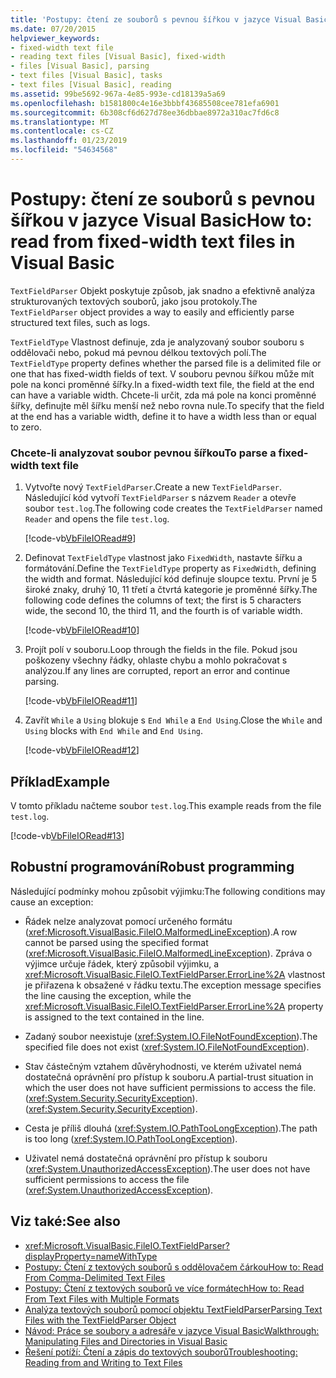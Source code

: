 ```yaml
---
title: 'Postupy: čtení ze souborů s pevnou šířkou v jazyce Visual Basic'
ms.date: 07/20/2015
helpviewer_keywords:
- fixed-width text file
- reading text files [Visual Basic], fixed-width
- files [Visual Basic], parsing
- text files [Visual Basic], tasks
- text files [Visual Basic], reading
ms.assetid: 99be5692-967a-4e85-993e-cd18139a5a69
ms.openlocfilehash: b1581800c4e16e3bbbf43685508cee781efa6901
ms.sourcegitcommit: 6b308cf6d627d78ee36dbbae8972a310ac7fd6c8
ms.translationtype: MT
ms.contentlocale: cs-CZ
ms.lasthandoff: 01/23/2019
ms.locfileid: "54634568"
---
```

# <a name="how-to-read-from-fixed-width-text-files-in-visual-basic"></a><span data-ttu-id="4c57e-102">Postupy: čtení ze souborů s pevnou šířkou v jazyce Visual Basic</span><span class="sxs-lookup"><span data-stu-id="4c57e-102">How to: read from fixed-width text files in Visual Basic</span></span>
<span data-ttu-id="4c57e-103">`TextFieldParser` Objekt poskytuje způsob, jak snadno a efektivně analýza strukturovaných textových souborů, jako jsou protokoly.</span><span class="sxs-lookup"><span data-stu-id="4c57e-103">The `TextFieldParser` object provides a way to easily and efficiently parse structured text files, such as logs.</span></span>  
  
 <span data-ttu-id="4c57e-104">`TextFieldType` Vlastnost definuje, zda je analyzovaný soubor souboru s oddělovači nebo, pokud má pevnou délkou textových polí.</span><span class="sxs-lookup"><span data-stu-id="4c57e-104">The `TextFieldType` property defines whether the parsed file is a delimited file or one that has fixed-width fields of text.</span></span> <span data-ttu-id="4c57e-105">V souboru pevnou šířkou může mít pole na konci proměnné šířky.</span><span class="sxs-lookup"><span data-stu-id="4c57e-105">In a fixed-width text file, the field at the end can have a variable width.</span></span> <span data-ttu-id="4c57e-106">Chcete-li určit, zda má pole na konci proměnné šířky, definujte měl šířku menší než nebo rovna nule.</span><span class="sxs-lookup"><span data-stu-id="4c57e-106">To specify that the field at the end has a variable width, define it to have a width less than or equal to zero.</span></span>  
  
### <a name="to-parse-a-fixed-width-text-file"></a><span data-ttu-id="4c57e-107">Chcete-li analyzovat soubor pevnou šířkou</span><span class="sxs-lookup"><span data-stu-id="4c57e-107">To parse a fixed-width text file</span></span>  
  
1.  <span data-ttu-id="4c57e-108">Vytvořte nový `TextFieldParser`.</span><span class="sxs-lookup"><span data-stu-id="4c57e-108">Create a new `TextFieldParser`.</span></span> <span data-ttu-id="4c57e-109">Následující kód vytvoří `TextFieldParser` s názvem `Reader` a otevře soubor `test.log`.</span><span class="sxs-lookup"><span data-stu-id="4c57e-109">The following code creates the `TextFieldParser` named `Reader` and opens the file `test.log`.</span></span>  
  
     [!code-vb[VbFileIORead#9](../../../../visual-basic/developing-apps/programming/drives-directories-files/codesnippet/VisualBasic/how-to-read-from-fixed-width-text-files_1.vb)]  
  
2.  <span data-ttu-id="4c57e-110">Definovat `TextFieldType` vlastnost jako `FixedWidth`, nastavte šířku a formátování.</span><span class="sxs-lookup"><span data-stu-id="4c57e-110">Define the `TextFieldType` property as `FixedWidth`, defining the width and format.</span></span> <span data-ttu-id="4c57e-111">Následující kód definuje sloupce textu. První je 5 široké znaky, druhý 10, 11 třetí a čtvrtá kategorie je proměnné šířky.</span><span class="sxs-lookup"><span data-stu-id="4c57e-111">The following code defines the columns of text; the first is 5 characters wide, the second 10, the third 11, and the fourth is of variable width.</span></span>  
  
     [!code-vb[VbFileIORead#10](../../../../visual-basic/developing-apps/programming/drives-directories-files/codesnippet/VisualBasic/how-to-read-from-fixed-width-text-files_2.vb)]  
  
3.  <span data-ttu-id="4c57e-112">Projít polí v souboru.</span><span class="sxs-lookup"><span data-stu-id="4c57e-112">Loop through the fields in the file.</span></span> <span data-ttu-id="4c57e-113">Pokud jsou poškozeny všechny řádky, ohlaste chybu a mohlo pokračovat s analýzou.</span><span class="sxs-lookup"><span data-stu-id="4c57e-113">If any lines are corrupted, report an error and continue parsing.</span></span>  
  
     [!code-vb[VbFileIORead#11](../../../../visual-basic/developing-apps/programming/drives-directories-files/codesnippet/VisualBasic/how-to-read-from-fixed-width-text-files_3.vb)]  
  
4.  <span data-ttu-id="4c57e-114">Zavřít `While` a `Using` blokuje s `End While` a `End Using`.</span><span class="sxs-lookup"><span data-stu-id="4c57e-114">Close the `While` and `Using` blocks with `End While` and `End Using`.</span></span>  
  
     [!code-vb[VbFileIORead#12](../../../../visual-basic/developing-apps/programming/drives-directories-files/codesnippet/VisualBasic/how-to-read-from-fixed-width-text-files_4.vb)]  
  
## <a name="example"></a><span data-ttu-id="4c57e-115">Příklad</span><span class="sxs-lookup"><span data-stu-id="4c57e-115">Example</span></span>  
 <span data-ttu-id="4c57e-116">V tomto příkladu načteme soubor `test.log`.</span><span class="sxs-lookup"><span data-stu-id="4c57e-116">This example reads from the file `test.log`.</span></span>  
  
 [!code-vb[VbFileIORead#13](../../../../visual-basic/developing-apps/programming/drives-directories-files/codesnippet/VisualBasic/how-to-read-from-fixed-width-text-files_5.vb)]  
  
## <a name="robust-programming"></a><span data-ttu-id="4c57e-117">Robustní programování</span><span class="sxs-lookup"><span data-stu-id="4c57e-117">Robust programming</span></span>  
 <span data-ttu-id="4c57e-118">Následující podmínky mohou způsobit výjimku:</span><span class="sxs-lookup"><span data-stu-id="4c57e-118">The following conditions may cause an exception:</span></span>  
  
-   <span data-ttu-id="4c57e-119">Řádek nelze analyzovat pomocí určeného formátu (<xref:Microsoft.VisualBasic.FileIO.MalformedLineException>).</span><span class="sxs-lookup"><span data-stu-id="4c57e-119">A row cannot be parsed using the specified format (<xref:Microsoft.VisualBasic.FileIO.MalformedLineException>).</span></span> <span data-ttu-id="4c57e-120">Zpráva o výjimce určuje řádek, který způsobil výjimku, a <xref:Microsoft.VisualBasic.FileIO.TextFieldParser.ErrorLine%2A> vlastnost je přiřazena k obsažené v řádku textu.</span><span class="sxs-lookup"><span data-stu-id="4c57e-120">The exception message specifies the line causing the exception, while the <xref:Microsoft.VisualBasic.FileIO.TextFieldParser.ErrorLine%2A> property is assigned to the text contained in the line.</span></span>  
  
-   <span data-ttu-id="4c57e-121">Zadaný soubor neexistuje (<xref:System.IO.FileNotFoundException>).</span><span class="sxs-lookup"><span data-stu-id="4c57e-121">The specified file does not exist (<xref:System.IO.FileNotFoundException>).</span></span>  
  
-   <span data-ttu-id="4c57e-122">Stav částečným vztahem důvěryhodnosti, ve kterém uživatel nemá dostatečná oprávnění pro přístup k souboru.</span><span class="sxs-lookup"><span data-stu-id="4c57e-122">A partial-trust situation in which the user does not have sufficient permissions to access the file.</span></span> <span data-ttu-id="4c57e-123">(<xref:System.Security.SecurityException>).</span><span class="sxs-lookup"><span data-stu-id="4c57e-123">(<xref:System.Security.SecurityException>).</span></span>  
  
-   <span data-ttu-id="4c57e-124">Cesta je příliš dlouhá (<xref:System.IO.PathTooLongException>).</span><span class="sxs-lookup"><span data-stu-id="4c57e-124">The path is too long (<xref:System.IO.PathTooLongException>).</span></span>  
  
-   <span data-ttu-id="4c57e-125">Uživatel nemá dostatečná oprávnění pro přístup k souboru (<xref:System.UnauthorizedAccessException>).</span><span class="sxs-lookup"><span data-stu-id="4c57e-125">The user does not have sufficient permissions to access the file (<xref:System.UnauthorizedAccessException>).</span></span>  
  
## <a name="see-also"></a><span data-ttu-id="4c57e-126">Viz také:</span><span class="sxs-lookup"><span data-stu-id="4c57e-126">See also</span></span>
- <xref:Microsoft.VisualBasic.FileIO.TextFieldParser?displayProperty=nameWithType>
- [<span data-ttu-id="4c57e-127">Postupy: Čtení z textových souborů s oddělovačem čárkou</span><span class="sxs-lookup"><span data-stu-id="4c57e-127">How to: Read From Comma-Delimited Text Files</span></span>](../../../../visual-basic/developing-apps/programming/drives-directories-files/how-to-read-from-comma-delimited-text-files.md)
- [<span data-ttu-id="4c57e-128">Postupy: Čtení z textových souborů ve více formátech</span><span class="sxs-lookup"><span data-stu-id="4c57e-128">How to: Read From Text Files with Multiple Formats</span></span>](../../../../visual-basic/developing-apps/programming/drives-directories-files/how-to-read-from-text-files-with-multiple-formats.md)
- [<span data-ttu-id="4c57e-129">Analýza textových souborů pomocí objektu TextFieldParser</span><span class="sxs-lookup"><span data-stu-id="4c57e-129">Parsing Text Files with the TextFieldParser Object</span></span>](../../../../visual-basic/developing-apps/programming/drives-directories-files/parsing-text-files-with-the-textfieldparser-object.md)
- [<span data-ttu-id="4c57e-130">Návod: Práce se soubory a adresáře v jazyce Visual Basic</span><span class="sxs-lookup"><span data-stu-id="4c57e-130">Walkthrough: Manipulating Files and Directories in Visual Basic</span></span>](../../../../visual-basic/developing-apps/programming/drives-directories-files/walkthrough-manipulating-files-and-directories.md)
- [<span data-ttu-id="4c57e-131">Řešení potíží: Čtení a zápis do textových souborů</span><span class="sxs-lookup"><span data-stu-id="4c57e-131">Troubleshooting: Reading from and Writing to Text Files</span></span>](../../../../visual-basic/developing-apps/programming/drives-directories-files/troubleshooting-reading-from-and-writing-to-text-files.md)

